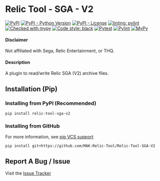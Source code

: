 # Relic Tool - SGA - V2
[![PyPI](https://img.shields.io/pypi/v/relic-tool-sga-v2)](https://www.python.org/downloads/)
[![PyPI - Python Version](https://img.shields.io/pypi/v/relic-tool-sga-v2)](https://pypi.org/project/relic-tool-sga-v2/)
[![PyPI - License](https://img.shields.io/pypi/l/relic-tool-sga-v2)](https://github.com/MAK-Relic-Tool/Relic-Tool-SGA-V2/blob/main/LICENSE.txt)
[![linting: pylint](https://img.shields.io/badge/linting-pylint-yellowgreen)](https://github.com/PyCQA/pylint)
[![Checked with mypy](http://www.mypy-lang.org/static/mypy_badge.svg)](http://mypy-lang.org/)
[![Code style: black](https://img.shields.io/badge/code%20style-black-000000.svg)](https://github.com/psf/black)
[![Pytest](https://github.com/MAK-Relic-Tool/Relic-Tool-SGA-V2/actions/workflows/pytest.yml/badge.svg)](https://github.com/MAK-Relic-Tool/Relic-Tool-SGA-V2/actions/workflows/pytest.yml)
[![Pylint](https://github.com/MAK-Relic-Tool/Relic-Tool-SGA-V2/actions/workflows/pylint.yml/badge.svg)](https://github.com/MAK-Relic-Tool/Relic-Tool-SGA-V2/actions/workflows/pylint.yml)
[![MyPy](https://github.com/MAK-Relic-Tool/Relic-Tool-SGA-V2/actions/workflows/mypy.yml/badge.svg)](https://github.com/MAK-Relic-Tool/Relic-Tool-SGA-V2/actions/workflows/mypy.yml)
#### Disclaimer
Not affiliated with Sega, Relic Entertainment, or THQ.
#### Description
A plugin to read/write Relic SGA (V2) archive files.

## Installation (Pip)
### Installing from PyPI (Recommended)
```
pip install relic-tool-sga-v2
```
### Installing from GitHub
For more information, see [pip VCS support](https://pip.pypa.io/en/stable/topics/vcs-support/#git)
```
pip install git+https://github.com/MAK-Relic-Tool/Relic-Tool-SGA-V2
```

## Report A Bug / Issue
Visit the [Issue Tracker](https://github.com/MAK-Relic-Tool/Issue-Tracker/issues)
